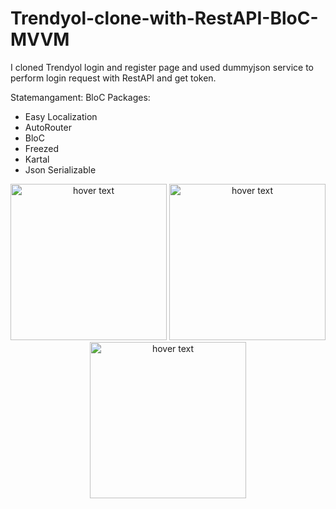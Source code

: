 # Trendyol-clone-with-RestAPI-BloC-MVVM
I cloned Trendyol login and register page and used dummyjson service to perform login request with RestAPI and get token.

Statemangament: BloC
Packages: 
 - Easy Localization
 - AutoRouter
 - BloC
 - Freezed
 - Kartal
 - Json Serializable

<p align="center">
 <img src="https://user-images.githubusercontent.com/67066911/175769404-3132d19c-08be-4f87-8980-ee3a5d2d9c03.png" width="250" title="hover text">
 <img src="https://user-images.githubusercontent.com/67066911/175769316-34df5d89-2e68-441b-b722-27f5ac8b977b.png" width="250" title="hover text">
 <img src="https://user-images.githubusercontent.com/67066911/175769314-8c301a57-1f22-45b9-a975-5c9361c85b6f.png" width="250" title="hover text">
</p>
